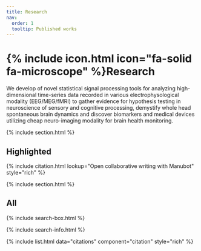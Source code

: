 ```yaml
---
title: Research
nav:
  order: 1
  tooltip: Published works
---
```


# {% include icon.html icon="fa-solid fa-microscope" %}Research

We develop of novel statistical signal processing tools for analyzing high-dimensional time-series data recorded in various electrophysological modality (EEG/MEG/fMRI) to gather evidence for hypothesis testing in neuroscience of sensory and cognitive processing, demystify whole head spontaneous brain dynamics and discover biomarkers and medical devices utilizing cheap neuro-imaging modality for brain health monitoring.


{% include section.html %}

## Highlighted

{% include citation.html lookup="Open collaborative writing with Manubot" style="rich" %}

{% include section.html %}

## All

{% include search-box.html %}

{% include search-info.html %}

{% include list.html data="citations" component="citation" style="rich" %}
